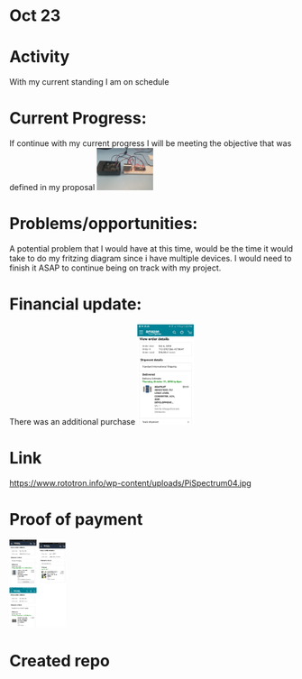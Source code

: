 # Oct 23

# Activity
With my current standing I am on schedule 
# Current Progress:
If continue with my current progress I will be meeting the objective that was defined in my proposal
<img src="https://github.com/Kemar101/HT16K33/blob/master/PHOTO-2018-10-23-12-34-46.jpg" width="100" />
# Problems/opportunities:
A potential problem that I would have at this time, would be the time it would take to do my fritzing diagram since i have multiple devices. I would need to finish it ASAP to continue being on track with my project.

# Financial update:
There was an additional purchase 
<img src="https://github.com/Kemar101/HT16K33/blob/master/PHOTO-2018-10-23-13-23-38.jpg" width="100" />
# Link
https://www.rototron.info/wp-content/uploads/PiSpectrum04.jpg

# Proof of payment 

<p float="left">
  <img src="https://raw.githubusercontent.com/Kemar101/HT16K33/master/Payment2.jpg" width="100" />
  </p>

# Created repo
